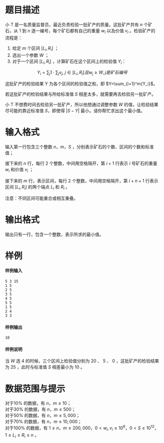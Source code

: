 
# 题目描述

小 T 是一名质量监督员，最近负责检验一批矿产的质量。这批矿产共有 $n$ 个矿石，从 $1$ 到 $n$ 逐一编号，每个矿石都有自己的重量 $w_i$ 以及价值 $v_i$ 。检验矿产的流程是：

1. 给定 $m$ 个区间 $[L_i,R_i]$ ；
2. 选出一个参数 $W$ ；
3. 对于一个区间 $[L_i,R_i]$ ，计算矿石在这个区间上的检验值 $Y_i$：

$$Y_i=\sum_j1 \cdot \sum_j{v_j},\ j\in[L_i,R_i] 且 w_j\geq W, j 是矿石编号 $$

这批矿产的检验结果 Y 为各个区间的检验值之和，即 $Y=\sum_{i=1}^m{Y_i}$。

若这批矿产的检验结果与所给标准值 $S$ 相差太多，就需要再去检验另一批矿产。

小 T 不想费时间去检验另一批矿产，所以他想通过调整参数 $W$ 的值，让检验结果尽可能的靠近标准值 $S$，即使得 $|S-Y|$ 最小。请你帮忙求出这个最小值。 

# 输入格式

输入第一行包含三个整数 $n，m，S$ ，分别表示矿石的个数、区间的个数和标准值；

接下来的 $n$ 行，每行 $2$ 个整数，中间用空格隔开，第 $i+1$ 行表示 $i$ 号矿石的重量 $w_i$ 和价值 $v_i$ ；

接下来的 $m$ 行，表示区间，每行 $2$ 个整数，中间用空格隔开，第 $i+n+1$ 行表示区间 $[L_i,R_i]$ 的两个端点 $L_i$ 和 $R_i$ 。

注意：不同区间可能重合或相互重叠。 

# 输出格式

输出只有一行，包含一个整数，表示所求的最小值。

# 样例

#### 样例输入
```plain
5 3 15
1 5
2 5
3 5
4 5
5 5
1 5
2 4
3 3
```

#### 样例输出
```plain
10
```

#### 样例说明

当 $W$ 选 $4$ 的时候，三个区间上检验值分别为 $20$ 、 $5$ 、 $0$ ，这批矿产的检验结果为 $25$ ，此时与标准值 $S$ 相差最小为 $10$ 。 

# 数据范围与提示

对于$10\%$ 的数据，有 $n，m\leq10$；  
对于$30\%$ 的数据，有 $n，m\leq500$；  
对于$50\%$ 的数据，有 $n，m\leq5,000$；  
对于$70\%$ 的数据，有 $n，m\leq10,000$；  
对于$100\%$ 的数据，有 $1\leq n，m\leq 200,000$，$0 < w_i, v_i\leq 10^6$，$0 < S\leq 10^{12}$，$1\leq L_i \leq R_i \leq n$ 。


